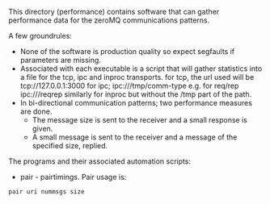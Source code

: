This directory (performance) contains software that can
gather performance data for the zeroMQ communications patterns.

A few groundrules:
*  None of the software is production quality so expect segfaults if
parameters are missing.
*  Associated with each executable is a script that will gather statistics
into a file for the tcp, ipc and inproc transports.  for tcp, the url used
will be tcp://127.0.0.1:3000 for ipc; ipc:///tmp/comm-type e.g. for req/rep
ipc:///reqrep  similarly for inproc but without the /tmp part of the path.
* In bi-directional communication patterns; two performance measures are done. 
    *   The message size is sent to the receiver and a small response is given.
    *   A small message is sent to the receiver and a message of the specified size, replied.


The programs and their associated automation scripts:

*  pair - pairtimings. Pair usage is:
```bash
pair uri nummsgs size
```
